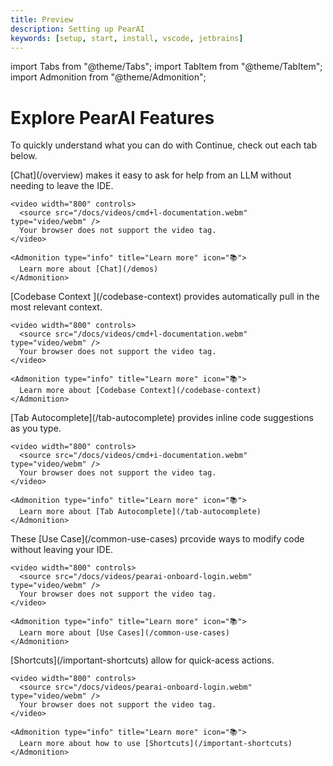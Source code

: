```yaml
---
title: Preview
description: Setting up PearAI
keywords: [setup, start, install, vscode, jetbrains]
---
```


import Tabs from "@theme/Tabs";
import TabItem from "@theme/TabItem";
import Admonition from "@theme/Admonition";

# Explore PearAI Features

To quickly understand what you can do with Continue, check out each tab below.

<Tabs>
  <TabItem value="chat" label="Chat">
    [Chat](/overview) makes it easy to ask for help from an LLM without needing to leave the IDE.

    <video width="800" controls>
      <source src="/docs/videos/cmd+l-documentation.webm" type="video/webm" />
      Your browser does not support the video tag.
    </video>

    <Admonition type="info" title="Learn more" icon="📚">
      Learn more about [Chat](/demos)
    </Admonition>

  </TabItem>

<TabItem value="codebase-context" label="Codebase Context">
    [Codebase Context ](/codebase-context) provides automatically pull in the most relevant context.

    <video width="800" controls>
      <source src="/docs/videos/cmd+l-documentation.webm" type="video/webm" />
      Your browser does not support the video tag.
    </video>

    <Admonition type="info" title="Learn more" icon="📚">
      Learn more about [Codebase Context](/codebase-context)
    </Admonition>

  </TabItem>
  
  <TabItem value="autocomplete" label="Tab Autocomplete">
    [Tab Autocomplete](/tab-autocomplete) provides inline code suggestions as you type.

    <video width="800" controls>
      <source src="/docs/videos/cmd+i-documentation.webm" type="video/webm" />
      Your browser does not support the video tag.
    </video>

    <Admonition type="info" title="Learn more" icon="📚">
      Learn more about [Tab Autocomplete](/tab-autocomplete)
    </Admonition>

  </TabItem>
  
  <TabItem value="cases" label="Use Cases">
    These [Use Case](/common-use-cases) prcovide ways to modify code without leaving your IDE.

    <video width="800" controls>
      <source src="/docs/videos/pearai-onboard-login.webm" type="video/webm" />
      Your browser does not support the video tag.
    </video>

    <Admonition type="info" title="Learn more" icon="📚">
      Learn more about [Use Cases](/common-use-cases)
    </Admonition>

  </TabItem>
  
  <TabItem value="shortcuts" label="Shortcuts">
    [Shortcuts](/important-shortcuts) allow for quick-acess actions.

    <video width="800" controls>
      <source src="/docs/videos/pearai-onboard-login.webm" type="video/webm" />
      Your browser does not support the video tag.
    </video>

    <Admonition type="info" title="Learn more" icon="📚">
      Learn more about how to use [Shortcuts](/important-shortcuts)
    </Admonition>

  </TabItem>
</Tabs>
